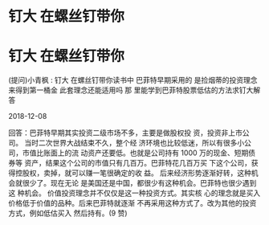 # 钉大 在螺丝钉带你

# 钉大 在螺丝钉带你

(提问)小青枫 : 钉大 在螺丝钉带你读书中 巴菲特早期采用的 是捡烟蒂的投资理念来得到第一桶金 此套理念还能适用吗 那 里能学到巴菲特股票低估的方法求钉大解答

2018-12-08

回答：巴菲特早期其实投资二级市场不多，主要是做股权投 资，投资非上市公司。 当时二次世界大战结束不久，整个经 济环境也比较低迷，所以有很多小公司，市值比账面上的流 动资产还要低。也就是公司持有 1000 万的现金、短期债券等 资产，结果这个公司的市值只有几百万。巴菲特花几百万买 下这个公司，获得控股权，卖掉，就可以赚一笔很确定的收 益。 后来经济形势逐渐好转，这种机会就很少了。现在无论 是美国还是中国，都很少有这种机会。巴菲特也很少遇到这 种机会。 价值投资理念并不仅仅是这一种投资方式。其实核 心的理念就是买入价格低于价值的品种。后来巴菲特就逐渐 不再采用这种方式了。改为其他的投资方式，例如低估买入 然后持有。(9 赞)
